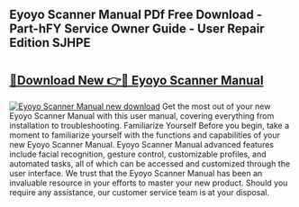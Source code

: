 ## Eyoyo Scanner Manual PDf Free Download - Part-hFY Service Owner Guide - User Repair Edition SJHPE

# <h2><a href="http://bc16809.oget.top/?id=Eyoyo+Scanner+Manual">🔗Download New 👉🔴 Eyoyo Scanner Manual</a></h2>

[![Eyoyo Scanner Manual new download](https://i.imgur.com/5g1atiW.png)](http://bc16809.oget.top/?id=Eyoyo+Scanner+Manual)
Get the most out of your new Eyoyo Scanner Manual with this user manual, covering everything from installation to troubleshooting. Familiarize Yourself Before you begin, take a moment to familiarize yourself with the functions and capabilities of your new Eyoyo Scanner Manual. Eyoyo Scanner Manual advanced features include facial recognition, gesture control, customizable profiles, and automated tasks, all of which can be accessed and customized through the user interface. We trust that the Eyoyo Scanner Manual has been an invaluable resource in your efforts to master your new product. Should you require any assistance, our customer service team is at your disposal.

